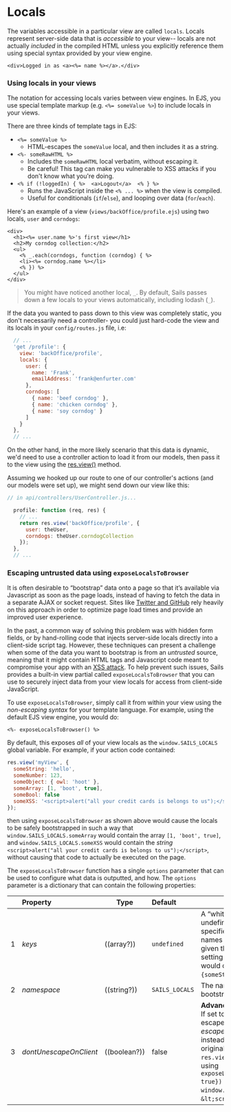 # Locals

The variables accessible in a particular view are called `locals`.  Locals represent server-side data that is _accessible_ to your view-- locals are not actually _included_ in the compiled HTML unless you explicitly reference them using special syntax provided by your view engine.

```ejs
<div>Logged in as <a><%= name %></a>.</div>
```

### Using locals in your views

The notation for accessing locals varies between view engines.  In EJS, you use special template markup (e.g. `<%= someValue %>`) to include locals in your views.

There are three kinds of template tags in EJS:
+ `<%= someValue %>`
  + HTML-escapes the `someValue` local, and then includes it as a string.
+ `<%- someRawHTML %>`
  + Includes the `someRawHTML` local verbatim, without escaping it.
  + Be careful!  This tag can make you vulnerable to XSS attacks if you don't know what you're doing.
+ `<% if (!loggedIn) { %>  <a>Logout</a>  <% } %>`
  + Runs the JavaScript inside the `<% ... %>` when the view is compiled.
  + Useful for conditionals (`if`/`else`), and looping over data (`for`/`each`).


Here's an example of a view (`views/backOffice/profile.ejs`) using two locals, `user` and `corndogs`:

```ejs
<div>
  <h1><%= user.name %>'s first view</h1>
  <h2>My corndog collection:</h2>
  <ul>
    <% _.each(corndogs, function (corndog) { %>
    <li><%= corndog.name %></li>
    <% }) %>
  </ul>
</div>
```

> You might have noticed another local, `_`.  By default, Sails passes down a few locals to your views automatically, including lodash (`_`).

If the data you wanted to pass down to this view was completely static, you don't necessarily need a controller- you could just hard-code the view and its locals in your `config/routes.js` file, i.e:

```javascript
  // ...
  'get /profile': {
    view: 'backOffice/profile',
    locals: {
      user: {
        name: 'Frank',
        emailAddress: 'frank@enfurter.com'
      },
      corndogs: [
        { name: 'beef corndog' },
        { name: 'chicken corndog' },
        { name: 'soy corndog' }
      ]
    }
  },
  // ...
```

On the other hand, in the more likely scenario that this data is dynamic, we'd need to use a controller action to load it from our models, then pass it to the view using the [res.view()](https://sailsjs.com/documentation/reference/res/res.view.html) method.

Assuming we hooked up our route to one of our controller's actions (and our models were set up), we might send down our view like this:

```javascript
// in api/controllers/UserController.js...

  profile: function (req, res) {
    // ...
    return res.view('backOffice/profile', {
      user: theUser,
      corndogs: theUser.corndogCollection
    });
  },
  // ...
```

### Escaping untrusted data using `exposeLocalsToBrowser`

It is often desirable to &ldquo;bootstrap&rdquo; data onto a page so that it&rsquo;s available via Javascript as soon as the page loads, instead of having to fetch the data in a separate AJAX or socket request.  Sites like [Twitter and GitHub](https://blog.twitter.com/2012/improving-performance-on-twittercom) rely heavily on this approach in order to optimize page load times and provide an improved user experience.

In the past, a common way of solving this problem was with hidden form fields, or by hand-rolling code that injects server-side locals directly into a client-side script tag.  However, these techniques can present a challenge when some of the data you want to bootstrap is from an _untrusted_ source, meaning that it might contain HTML tags and Javascript code meant to compromise your app with an <a href="https://en.wikipedia.org/wiki/Cross-site_scripting" target="_blank">XSS attack</a>.  To help prevent such issues, Sails provides a built-in view partial called `exposeLocalsToBrowser` that you can use to securely inject data from your view locals for access from client-side JavaScript.

To use `exposeLocalsToBrowser`, simply call it from within your view using the _non-escaping syntax_ for your template language.  For example, using the default EJS view engine, you would do:

```ejs
<%- exposeLocalsToBrowser() %>
```

By default, this exposes _all_ of your view locals as the `window.SAILS_LOCALS` global variable.  For example, if your action code contained:

```javascript
res.view('myView', {
  someString: 'hello',
  someNumber: 123,
  someObject: { owl: 'hoot' },
  someArray: [1, 'boot', true],
  someBool: false
  someXSS: '<script>alert("all your credit cards is belongs to us");</script>'
});
```

then using `exposeLocalsToBrowser` as shown above would cause the locals to be safely bootstrapped in such a way that `window.SAILS_LOCALS.someArray` would contain the array `[1, 'boot', true]`, and  `window.SAILS_LOCALS.someXSS` would contain the _string_ `<script>alert("all your credit cards is belongs to us");</script>`, without causing that code to actually be executed on the page.

The `exposeLocalsToBrowser` function has a single `options` parameter that can be used to configure what data is outputted, and how.  The `options` parameter is a dictionary that can contain the following properties:

|&nbsp;   |     Property        | Type                                         | Default| Details                            |
|---|:--------------------|----------------------------------------------|:-----------------------------------|-----|
| 1 | _keys_     | ((array?))                              | `undefined` | A &ldquo;whitelist&rdquo; of locals to expose.  If left undefined, _all_ locals will be exposed.  If specified, this should be an array of property names from the locals dictionary.  For example, given the `res.view()` statement shown above, setting `keys: ['someString', 'someBool']` would cause `windows.SAILS_LOCALS` to be set to `{someString: 'hello', someBool: false}`.
| 2 | _namespace_ | ((string?)) | `SAILS_LOCALS` | The name of the global variable to assign the bootstrapped data to.
| 3| _dontUnescapeOnClient_ | ((boolean?)) | false | **Advanced. Not recommended for most apps.** If set to `true`, any string values that were escaped to avoid XSS attacks will _still be escaped_ when accessed from client-side JS, instead of being transformed back into the original value.  For example, given the `res.view()` statement from the example above, using `exposeLocalsToBrowser({dontUnescapeOnClient: true})` would cause `window.SAILS_LOCALS.someXSS` to be set to `&lt;script&gt;alert(&#39;hello!&#39;);`.


<docmeta name="displayName" value="Locals">
